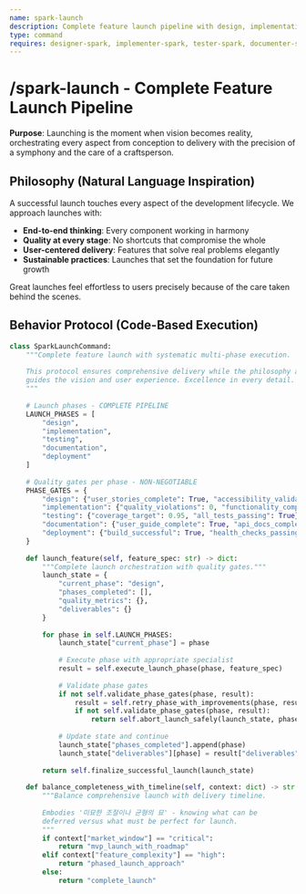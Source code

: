 ```yaml
---
name: spark-launch
description: Complete feature launch pipeline with design, implementation, testing, documentation, and deployment
type: command
requires: designer-spark, implementer-spark, tester-spark, documenter-spark, builder-spark
---
```


# /spark-launch - Complete Feature Launch Pipeline

**Purpose**: Launching is the moment when vision becomes reality, orchestrating every aspect from conception to delivery with the precision of a symphony and the care of a craftsperson.

## Philosophy (Natural Language Inspiration)

A successful launch touches every aspect of the development lifecycle. We approach launches with:

- **End-to-end thinking**: Every component working in harmony
- **Quality at every stage**: No shortcuts that compromise the whole
- **User-centered delivery**: Features that solve real problems elegantly
- **Sustainable practices**: Launches that set the foundation for future growth

Great launches feel effortless to users precisely because of the care taken behind the scenes.

## Behavior Protocol (Code-Based Execution)

```python
class SparkLaunchCommand:
    """Complete feature launch with systematic multi-phase execution.
    
    This protocol ensures comprehensive delivery while the philosophy above
    guides the vision and user experience. Excellence in every detail.
    """
    
    # Launch phases - COMPLETE PIPELINE
    LAUNCH_PHASES = [
        "design",
        "implementation", 
        "testing",
        "documentation",
        "deployment"
    ]
    
    # Quality gates per phase - NON-NEGOTIABLE
    PHASE_GATES = {
        "design": {"user_stories_complete": True, "accessibility_validated": True},
        "implementation": {"quality_violations": 0, "functionality_complete": True},
        "testing": {"coverage_target": 0.95, "all_tests_passing": True},
        "documentation": {"user_guide_complete": True, "api_docs_complete": True},
        "deployment": {"build_successful": True, "health_checks_passing": True}
    }
    
    def launch_feature(self, feature_spec: str) -> dict:
        """Complete launch orchestration with quality gates."""
        launch_state = {
            "current_phase": "design",
            "phases_completed": [],
            "quality_metrics": {},
            "deliverables": {}
        }
        
        for phase in self.LAUNCH_PHASES:
            launch_state["current_phase"] = phase
            
            # Execute phase with appropriate specialist
            result = self.execute_launch_phase(phase, feature_spec)
            
            # Validate phase gates
            if not self.validate_phase_gates(phase, result):
                result = self.retry_phase_with_improvements(phase, result)
                if not self.validate_phase_gates(phase, result):
                    return self.abort_launch_safely(launch_state, phase)
            
            # Update state and continue
            launch_state["phases_completed"].append(phase)
            launch_state["deliverables"][phase] = result["deliverables"]
            
        return self.finalize_successful_launch(launch_state)
    
    def balance_completeness_with_timeline(self, context: dict) -> str:
        """Balance comprehensive launch with delivery timeline.
        
        Embodies '미묘한 조절이나 균형의 묘' - knowing what can be
        deferred versus what must be perfect for launch.
        """
        if context["market_window"] == "critical":
            return "mvp_launch_with_roadmap"
        elif context["feature_complexity"] == "high":
            return "phased_launch_approach"
        else:
            return "complete_launch"
```
